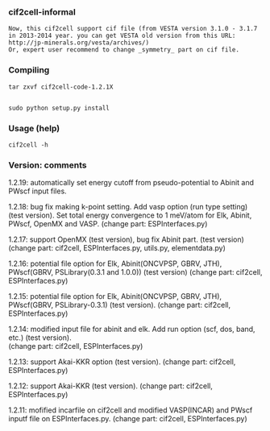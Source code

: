 ### cif2cell-informal


	Now, this cif2cell support cif file (from VESTA version 3.1.0 - 3.1.7 in 2013-2014 year. you can get VESTA old version from this URL: http://jp-minerals.org/vesta/archives/)
	Or, expert user recommend to change _symmetry_ part on cif file.


### Compiling


	tar zxvf cif2cell-code-1.2.1X


	sudo python setup.py install




### Usage (help)


	cif2cell -h




### Version: comments


1.2.19: automatically set energy cutoff from pseudo-potential to Abinit and PWscf input files.


1.2.18: bug fix making k-point setting.  Add vasp option (run type setting) (test version).
	Set total energy convergence to 1 meV/atom for Elk, Abinit, PWscf, OpenMX and VASP.
	(change part: ESPInterfaces.py)


1.2.17: support OpenMX (test version), bug fix Abinit part. (test version) 
	(change part: cif2cell, ESPInterfaces.py, utils.py, elementdata.py)


1.2.16: potential file option for Elk, Abinit(ONCVPSP, GBRV, JTH), PWscf(GBRV, PSLibrary(0.3.1 and 1.0.0)) (test version) 
	(change part: cif2cell, ESPInterfaces.py)


1.2.15: potential file option for Elk, Abinit(ONCVPSP, GBRV, JTH), PWscf(GBRV, PSLibrary-0.3.1) (test version). 
	(change part: cif2cell, ESPInterfaces.py)


1.2.14: modified input file for abinit and elk.  Add run option (scf, dos, band, etc.) (test version).  
	(change part: cif2cell, ESPInterfaces.py)


1.2.13: support Akai-KKR option (test version). 
	(change part: cif2cell, ESPInterfaces.py)


1.2.12: support Akai-KKR (test version). 
	(change part: cif2cell, ESPInterfaces.py)


1.2.11: mofified incarfile on cif2cell and modified VASP(INCAR) and PWscf inputf file on ESPInterfaces.py. 
	(change part: cif2cell, ESPInterfaces.py)


